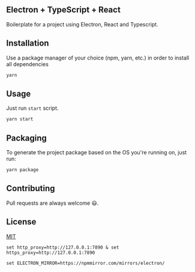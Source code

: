## Electron + TypeScript + React

Boilerplate for a project using Electron, React and Typescript.

## Installation

Use a package manager of your choice (npm, yarn, etc.) in order to install all dependencies

```bash
yarn
```

## Usage

Just run `start` script.

```bash
yarn start
```

## Packaging

To generate the project package based on the OS you're running on, just run:

```bash
yarn package
```

## Contributing

Pull requests are always welcome 😃.

## License

[MIT](https://choosealicense.com/licenses/mit/)


```
set http_proxy=http://127.0.0.1:7890 & set https_proxy=http://127.0.0.1:7890
```

```
set ELECTRON_MIRROR=https://npmmirror.com/mirrors/electron/
```